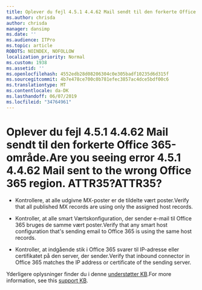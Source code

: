```yaml
---
title: Oplever du fejl 4.5.1 4.4.62 Mail sendt til den forkerte Office 365-område. ATTR35?
ms.author: chrisda
author: chrisda
manager: dansimp
ms.date: ''
ms.audience: ITPro
ms.topic: article
ROBOTS: NOINDEX, NOFOLLOW
localization_priority: Normal
ms.custom: 1938
ms.assetid: ''
ms.openlocfilehash: 4552edb28d08206304c0e305badf10235d6d315f
ms.sourcegitcommit: 4b7e478ce700c0b781efec3857ac4dce5bdf00c6
ms.translationtype: MT
ms.contentlocale: da-DK
ms.lasthandoff: 06/07/2019
ms.locfileid: "34764961"
---
```

# <a name="are-you-seeing-error-451-4462-mail-sent-to-the-wrong-office-365-region-attr35"></a><span data-ttu-id="67dc5-103">Oplever du fejl 4.5.1 4.4.62 Mail sendt til den forkerte Office 365-område.</span><span class="sxs-lookup"><span data-stu-id="67dc5-103">Are you seeing error 4.5.1 4.4.62 Mail sent to the wrong Office 365 region.</span></span> <span data-ttu-id="67dc5-104">ATTR35?</span><span class="sxs-lookup"><span data-stu-id="67dc5-104">ATTR35?</span></span>

- <span data-ttu-id="67dc5-105">Kontrollere, at alle udgivne MX-poster er de tildelte vært poster.</span><span class="sxs-lookup"><span data-stu-id="67dc5-105">Verify that all published MX records are using only the assigned host records.</span></span>

- <span data-ttu-id="67dc5-106">Kontroller, at alle smart Værtskonfiguration, der sender e-mail til Office 365 bruges de samme vært poster.</span><span class="sxs-lookup"><span data-stu-id="67dc5-106">Verify that any smart host configuration that's sending email to Office 365 is using the same host records.</span></span>

- <span data-ttu-id="67dc5-107">Kontroller, at indgående stik i Office 365 svarer til IP-adresse eller certifikatet på den server, der sender.</span><span class="sxs-lookup"><span data-stu-id="67dc5-107">Verify that inbound connector in Office 365 matches the IP address or certificate of the sending server.</span></span>

<span data-ttu-id="67dc5-108">Yderligere oplysninger finder du i denne [understøtter KB](https://support.microsoft.com/help/4057301/attr35-response-code-when-mail-is-sent-to-eop-exo).</span><span class="sxs-lookup"><span data-stu-id="67dc5-108">For more information, see this [support KB](https://support.microsoft.com/help/4057301/attr35-response-code-when-mail-is-sent-to-eop-exo).</span></span>
